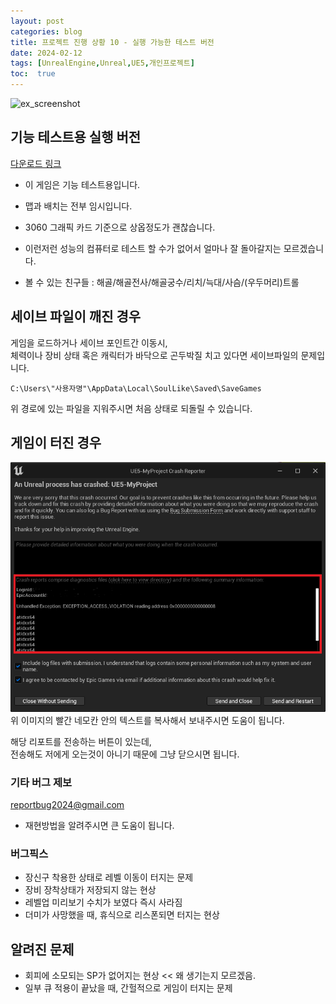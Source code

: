 ```yaml
---
layout: post
categories: blog
title: 프로젝트 진행 상황 10 - 실행 가능한 테스트 버전
date: 2024-02-12
tags: [UnrealEngine,Unreal,UE5,개인프로젝트]
toc:  true
---
```


![ex_screenshot](/assets/images/unreal/myProject/24.02.12/sample.png)   

## 기능 테스트용 실행 버전
[다운로드 링크](https://drive.google.com/file/d/101NtNHTKiZ3HfJTTpN0Gg01KBFeVmDtg/view?usp=drive_link)

- 이 게임은 기능 테스트용입니다.
- 맵과 배치는 전부 임시입니다.
- 3060 그래픽 카드 기준으로 상옵정도가 괜찮습니다.
- 이런저런 성능의 컴퓨터로 테스트 할 수가 없어서 얼마나 잘 돌아갈지는 모르겠습니다.

- 볼 수 있는 친구들 : 해골/해골전사/해골궁수/리치/늑대/사슴/(우두머리)트롤

## 세이브 파일이 깨진 경우 
게임을 로드하거나 세이브 포인트간 이동시,   
체력이나 장비 상태 혹은 캐릭터가 바닥으로 곤두박질 치고 있다면 세이브파일의 문제입니다. 

```
C:\Users\"사용자명"\AppData\Local\SoulLike\Saved\SaveGames
```
위 경로에 있는 파일을 지워주시면 처음 상태로 되돌릴 수 있습니다.

## 게임이 터진 경우
![ex_screenshot](/assets/images/unreal/myProject/24.02.12/crashReport.png)   
위 이미지의 빨간 네모칸 안의 텍스트를 복사해서 보내주시면 도움이 됩니다.   

해당 리포트를 전송하는 버튼이 있는데,   
전송해도 저에게 오는것이 아니기 때문에 그냥 닫으시면 됩니다.

### 기타 버그 제보
reportbug2024@gmail.com
- 재현방법을 알려주시면 큰 도움이 됩니다.

### 버그픽스
- 장신구 착용한 상태로 레벨 이동이 터지는 문제
- 장비 장착상태가 저장되지 않는 현상
- 레벨업 미리보기 수치가 보였다 즉시 사라짐
- 더미가 사망했을 때, 휴식으로 리스폰되면 터지는 현상


## 알려진 문제
- 회피에 소모되는 SP가 없어지는 현상 << 왜 생기는지 모르겠음.
- 일부 큐 적용이 끝났을 때, 간헐적으로 게임이 터지는 문제

